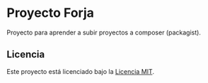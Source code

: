 # Proyecto Forja

Proyecto para aprender a subir proyectos a composer (packagist).

## Licencia

Este proyecto está licenciado bajo la [Licencia MIT](./LICENSE).
